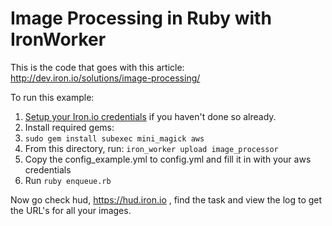 Image Processing in Ruby with IronWorker
================================

This is the code that goes with this article: http://dev.iron.io/solutions/image-processing/

To run this example:

1. [Setup your Iron.io credentials](http://dev.iron.io/worker/reference/configuration/) if you haven't done so already.
1. Install required gems:
  1. `sudo gem install subexec mini_magick aws`
1. From this directory, run: `iron_worker upload image_processor`
1. Copy the config_example.yml to config.yml and fill it in with your aws credentials
1. Run `ruby enqueue.rb`

Now go check hud, https://hud.iron.io , find the task and view the log to get the URL's for
all your images.
